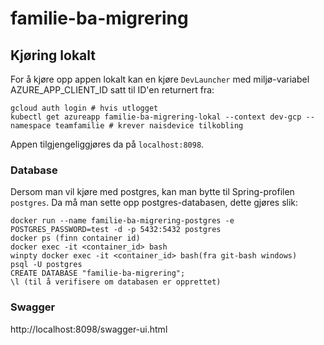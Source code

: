 # familie-ba-migrering

## Kjøring lokalt
For å kjøre opp appen lokalt kan en kjøre `DevLauncher` med miljø-variabel AZURE_APP_CLIENT_ID satt til
ID'en returnert fra:
```
gcloud auth login # hvis utlogget
kubectl get azureapp familie-ba-migrering-lokal --context dev-gcp --namespace teamfamilie # krever naisdevice tilkobling
```
Appen tilgjengeliggjøres da på `localhost:8098`.

### Database
Dersom man vil kjøre med postgres, kan man bytte til Spring-profilen `postgres`.
Da må man sette opp postgres-databasen, dette gjøres slik:
```
docker run --name familie-ba-migrering-postgres -e POSTGRES_PASSWORD=test -d -p 5432:5432 postgres
docker ps (finn container id)
docker exec -it <container_id> bash
winpty docker exec -it <container_id> bash(fra git-bash windows)
psql -U postgres
CREATE DATABASE "familie-ba-migrering";
\l (til å verifisere om databasen er opprettet)
```
### Swagger
http://localhost:8098/swagger-ui.html
